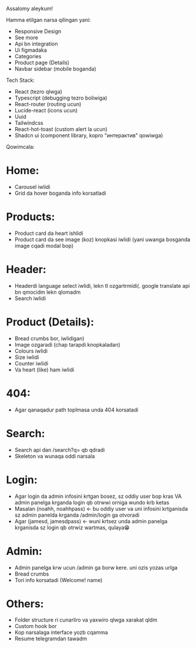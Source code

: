 Assalomy aleykum!

Hamma etilgan narsa qilingan yani:

- Responsive Design
- See more
- Api bn integration
- Ui figmadaka
- Categories
- Product page (Details)
- Navbar sidebar (mobile boganda)

Tech Stack:

- React (tezro qlwga)
- Typescript (debugging tezro boliwiga)
- React-router (routing ucun)
- Lucide-react (icons ucun)
- Uuid
- Tailwindcss
- React-hot-toast (custom alert la ucun)
- Shadcn ui (component library, kopro "интерактив" qowiwga)

Qowimcala:

# Home:

- Carousel iwlidi
- Grid da hover boganda info korsatladi

# Products:

- Product card da heart ishlidi
- Product card da see image (koz) knopkasi iwlidi (yani uwanga bosganda image cqadi modal bop)

# Header:

- Headerdi language select iwlidi, lekn tl ozgartrmidi(. google translate api bn qmocidm lekn qlomadm
- Search iwlidi

# Product (Details):

- Bread crumbs bor, iwlidigan)
- Image ozgaradi (chap tarapdi knopkaladan)
- Colours iwlidi
- Size iwlidi
- Counter iwlidi
- Va heart (like) ham iwlidi

# 404:

- Agar qanaqadur path toplmasa unda 404 korsatadi

# Search:

- Search api dan /search?q= qb qdradi
- Skeleton va wunaqa oddi narsala

# Login:

- Agar login da admin infosini krtgan bosez, sz oddiy user bop kras VA admin panelga krganda login qb otrwwi orniga wundo krb ketas
- Masalan (noahh, noahhpass) <- bu oddiy user va uni infosini krtganisda sz admin panelda krganda /admin/login ga otvoradi
- Agar (jamesd, jamesdpass) <- wuni krtsez unda admin panelga krganisda sz login qb otrwiz wartmas, qulaya😁

# Admin:

- Admin panelga krw ucun /admin ga borw kere. uni ozis yozas urlga
- Bread crumbs
- Tori info korsatadi (Welcome! name)

# Others:

- Folder structure ri cunarliro va yaxwiro qlwga xarakat qldm
- Custom hook bor
- Kop narsalaga interface yozb cqamma
- Resume telegramdan tawadm
